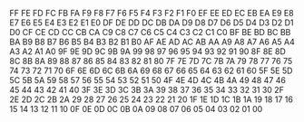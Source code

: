 FF FE FD FC FB FA F9 F8 F7 F6 F5 F4 F3 F2 F1 F0
EF EE ED EC EB EA E9 E8 E7 E6 E5 E4 E3 E2 E1 E0
DF DE DD DC DB DA D9 D8 D7 D6 D5 D4 D3 D2 D1 D0
CF CE CD CC CB CA C9 C8 C7 C6 C5 C4 C3 C2 C1 C0
BF BE BD BC BB BA B9 B8 B7 B6 B5 B4 B3 B2 B1 B0
AF AE AD AC AB AA A9 A8 A7 A6 A5 A4 A3 A2 A1 A0
9F 9E 9D 9C 9B 9A 99 98 97 96 95 94 93 92 91 90
8F 8E 8D 8C 8B 8A 89 88 87 86 85 84 83 82 81 80
7F 7E 7D 7C 7B 7A 79 78 77 76 75 74 73 72 71 70
6F 6E 6D 6C 6B 6A 69 68 67 66 65 64 63 62 61 60
5F 5E 5D 5C 5B 5A 59 58 57 56 55 54 53 52 51 50
4F 4E 4D 4C 4B 4A 49 48 47 46 45 44 43 42 41 40
3F 3E 3D 3C 3B 3A 39 38 37 36 35 34 33 32 31 30
2F 2E 2D 2C 2B 2A 29 28 27 26 25 24 23 22 21 20
1F 1E 1D 1C 1B 1A 19 18 17 16 15 14 13 12 11 10
0F 0E 0D 0C 0B 0A 09 08 07 06 05 04 03 02 01 00
